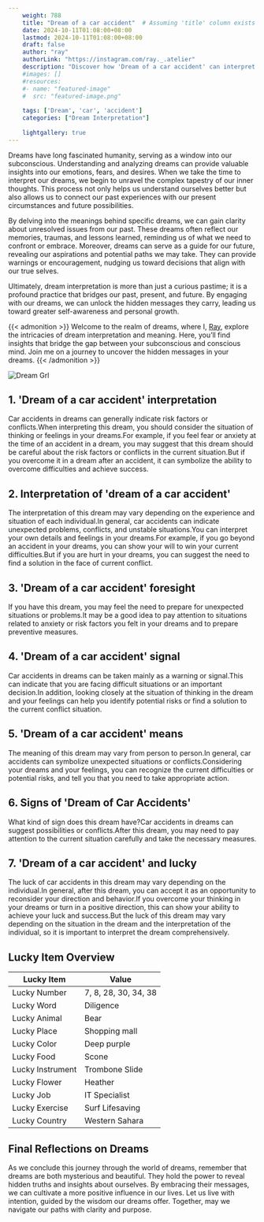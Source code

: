 ```yaml
---
    weight: 788
    title: "Dream of a car accident"  # Assuming 'title' column exists
    date: 2024-10-11T01:08:00+08:00
    lastmod: 2024-10-11T01:08:00+08:00
    draft: false
    author: "ray"
    authorLink: "https://instagram.com/ray._.atelier"
    description: "Discover how 'Dream of a car accident' can interpret your future and uncover its significant meanings in your life."
    #images: []
    #resources:
    #- name: "featured-image"
    #  src: "featured-image.png"
    
    tags: ['Dream', 'car', 'accident']
    categories: ["Dream Interpretation"]
    
    lightgallery: true
---
```

    
Dreams have long fascinated humanity, serving as a window into our subconscious. Understanding and analyzing dreams can provide valuable insights into our emotions, fears, and desires. When we take the time to interpret our dreams, we begin to unravel the complex tapestry of our inner thoughts. This process not only helps us understand ourselves better but also allows us to connect our past experiences with our present circumstances and future possibilities.

By delving into the meanings behind specific dreams, we can gain clarity about unresolved issues from our past. These dreams often reflect our memories, traumas, and lessons learned, reminding us of what we need to confront or embrace. Moreover, dreams can serve as a guide for our future, revealing our aspirations and potential paths we may take. They can provide warnings or encouragement, nudging us toward decisions that align with our true selves.

Ultimately, dream interpretation is more than just a curious pastime; it is a profound practice that bridges our past, present, and future. By engaging with our dreams, we can unlock the hidden messages they carry, leading us toward greater self-awareness and personal growth.

{{< admonition >}}
Welcome to the realm of dreams, where I, [Ray](https://instagram.com/ray._.atelier), explore the intricacies of dream interpretation and meaning. Here, you’ll find insights that bridge the gap between your subconscious and conscious mind. Join me on a journey to uncover the hidden messages in your dreams.
{{< /admonition >}}

![Dream Grl](https://cdn.pixabay.com/photo/2017/11/02/03/35/gothic-2910057_1280.jpg "Dream Grl")

## 1. 'Dream of a car accident' interpretation
Car accidents in dreams can generally indicate risk factors or conflicts.When interpreting this dream, you should consider the situation of thinking or feelings in your dreams.For example, if you feel fear or anxiety at the time of an accident in a dream, you may suggest that this dream should be careful about the risk factors or conflicts in the current situation.But if you overcome it in a dream after an accident, it can symbolize the ability to overcome difficulties and achieve success.

## 2. Interpretation of 'dream of a car accident'
The interpretation of this dream may vary depending on the experience and situation of each individual.In general, car accidents can indicate unexpected problems, conflicts, and unstable situations.You can interpret your own details and feelings in your dreams.For example, if you go beyond an accident in your dreams, you can show your will to win your current difficulties.But if you are hurt in your dreams, you can suggest the need to find a solution in the face of current conflict.

## 3. 'Dream of a car accident' foresight
If you have this dream, you may feel the need to prepare for unexpected situations or problems.It may be a good idea to pay attention to situations related to anxiety or risk factors you felt in your dreams and to prepare preventive measures.

## 4. 'Dream of a car accident' signal
Car accidents in dreams can be taken mainly as a warning or signal.This can indicate that you are facing difficult situations or an important decision.In addition, looking closely at the situation of thinking in the dream and your feelings can help you identify potential risks or find a solution to the current conflict situation.

## 5. 'Dream of a car accident' means
The meaning of this dream may vary from person to person.In general, car accidents can symbolize unexpected situations or conflicts.Considering your dreams and your feelings, you can recognize the current difficulties or potential risks, and tell you that you need to take appropriate action.

## 6. Signs of 'Dream of Car Accidents'
What kind of sign does this dream have?Car accidents in dreams can suggest possibilities or conflicts.After this dream, you may need to pay attention to the current situation carefully and take the necessary measures.

## 7. 'Dream of a car accident' and lucky
The luck of car accidents in this dream may vary depending on the individual.In general, after this dream, you can accept it as an opportunity to reconsider your direction and behavior.If you overcome your thinking in your dreams or turn in a positive direction, this can show your ability to achieve your luck and success.But the luck of this dream may vary depending on the situation in the dream and the interpretation of the individual, so it is important to interpret the dream comprehensively.

## Lucky Item Overview
| Lucky Item          | Value              |
|---------------|--------------------|
| Lucky Number        | 7, 8, 28, 30, 34, 38  |
| Lucky Word          | Diligence |
| Lucky Animal        | Bear |
| Lucky Place         | Shopping mall     |
| Lucky Color         | Deep purple     |
| Lucky Food          | Scone      |
| Lucky Instrument    | Trombone Slide |
| Lucky Flower        | Heather    |
| Lucky Job           | IT Specialist       |
| Lucky Exercise      | Surf Lifesaving  |
| Lucky Country       | Western Sahara    |


##  Final Reflections on Dreams

As we conclude this journey through the world of dreams, remember that dreams are both mysterious and beautiful. They hold the power to reveal hidden truths and insights about ourselves. By embracing their messages, we can cultivate a more positive influence in our lives. Let us live with intention, guided by the wisdom our dreams offer. Together, may we navigate our paths with clarity and purpose.

